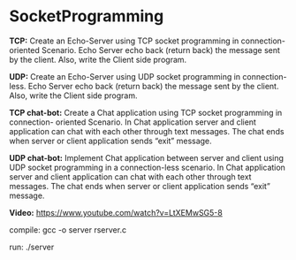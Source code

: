 # SocketProgramming

**TCP:** Create an Echo-Server using TCP socket programming in connection- oriented Scenario. Echo Server echo back (return back) the message sent by the client. Also, write the Client side program.

**UDP:** Create an Echo-Server using UDP socket programming in connection-less. Echo Server echo back (return back) the message sent by the client. Also, write the Client side program.

**TCP chat-bot:** Create a Chat application using TCP socket programming in connection- oriented Scenario. In Chat application server and client application can chat with each other through text messages. The chat ends when server or client application sends “exit” message.

**UDP chat-bot:** Implement Chat application between server and client using UDP socket programming in a connection-less scenario. In Chat application server and client application can chat with each other through text messages. The chat ends when server or client application sends “exit” message.

**Video:** https://www.youtube.com/watch?v=LtXEMwSG5-8

compile: gcc -o server rserver.c

run: ./server
